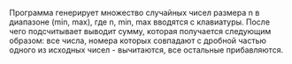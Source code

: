 Программа генерирует множество случайных чисел размера n в диапазоне (min, max), где n, min, max вводятся с клавиатуры. После чего подсчитывает выводит сумму, которая получается следующим образом: все числа, номера которых совпадают с дробной частью одного из исходных чисел - вычитаются, все остальные прибавляются.
